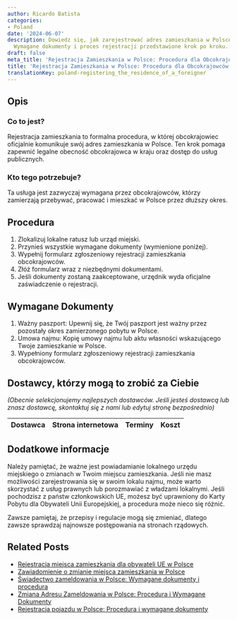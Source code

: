 ```yaml
---
author: Ricardo Batista
categories:
- Poland
date: '2024-06-07'
description: Dowiedz się, jak zarejestrować adres zamieszkania w Polsce jako obcokrajowiec.
  Wymagane dokumenty i proces rejestracji przedstawione krok po kroku.
draft: false
meta_title: 'Rejestracja Zamieszkania w Polsce: Procedura dla Obcokrajowców'
title: 'Rejestracja Zamieszkania w Polsce: Procedura dla Obcokrajowców'
translationKey: poland-registering_the_residence_of_a_foreigner
---
```



## Opis
### Co to jest?
Rejestracja zamieszkania to formalna procedura, w której obcokrajowiec oficjalnie komunikuje swój adres zamieszkania w Polsce. Ten krok pomaga zapewnić legalne obecność obcokrajowca w kraju oraz dostęp do usług publicznych.
### Kto tego potrzebuje?
Ta usługa jest zazwyczaj wymagana przez obcokrajowców, którzy zamierzają przebywać, pracować i mieszkać w Polsce przez dłuższy okres.

## Procedura
1. Zlokalizuj lokalne ratusz lub urząd miejski.
2. Przynieś wszystkie wymagane dokumenty (wymienione poniżej).
3. Wypełnij formularz zgłoszeniowy rejestracji zamieszkania obcokrajowców.
4. Złóż formularz wraz z niezbędnymi dokumentami.
5. Jeśli dokumenty zostaną zaakceptowane, urzędnik wyda oficjalne zaświadczenie o rejestracji.

## Wymagane Dokumenty
1. Ważny paszport: Upewnij się, że Twój paszport jest ważny przez pozostały okres zamierzonego pobytu w Polsce.
2. Umowa najmu: Kopię umowy najmu lub aktu własności wskazującego Twoje zamieszkanie w Polsce.
3. Wypełniony formularz zgłoszeniowy rejestracji zamieszkania obcokrajowców.

## Dostawcy, którzy mogą to zrobić za Ciebie

_(Obecnie selekcjonujemy najlepszych dostawców. Jeśli jesteś dostawcą lub znasz dostawcę, skontaktuj się z nami lub edytuj stronę bezpośrednio)_

| Dostawca        |     Strona internetowa  |     Terminy     |       Koszt      |
| :-------------: | :-------------: |  :-------------: | :-------------: |

## Dodatkowe informacje
Należy pamiętać, że ważne jest powiadamianie lokalnego urzędu miejskiego o zmianach w Twoim miejscu zamieszkania. Jeśli nie masz możliwości zarejestrowania się w swoim lokalu najmu, może warto skorzystać z usług prawnych lub porozmawiać z władzami lokalnymi. Jeśli pochodzisz z państw członkowskich UE, możesz być uprawniony do Karty Pobytu dla Obywateli Unii Europejskiej, a procedura może nieco się różnić.

Zawsze pamiętaj, że przepisy i regulacje mogą się zmieniać, dlatego zawsze sprawdzaj najnowsze postępowania na stronach rządowych.


## Related Posts

- [Rejestracja miejsca zamieszkania dla obywateli UE w Polsce](https://tramitit.com/pl/guides/poland/rejestracja_pobytu_obywatela_ue/)
- [Zawiadomienie o zmianie miejsca zamieszkania w Polsce](https://tramitit.com/pl/guides/poland/zgloszenie_zmiany_miejsca_zamieszkania/)
- [Świadectwo zameldowania w Polsce: Wymagane dokumenty i procedura](https://tramitit.com/pl/guides/poland/zaswiadczenie_o_zameldowaniu/)
- [Zmiana Adresu Zameldowania w Polsce: Procedura i Wymagane Dokumenty](https://tramitit.com/pl/guides/poland/zmiana_adresu_zameldowania/)
- [Rejestracja pojazdu w Polsce: Procedura i wymagane dokumenty](https://tramitit.com/pl/guides/poland/zarejestrowanie_pojazdu/)
